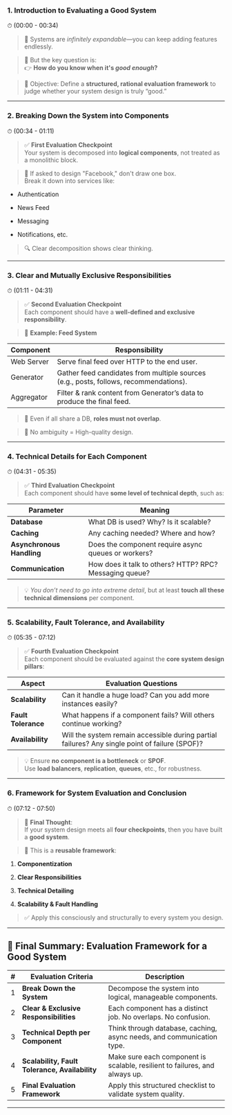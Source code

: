 ### **1\. Introduction to Evaluating a Good System**

⏱ (00:00 - 00:34)

> 🔹 Systems are *infinitely expandable*—you can keep adding features endlessly.

> 🔹 But the key question is:  
> 👉 **How do you know when it's *good enough*?**

> 🔹 Objective: Define a **structured, rational evaluation framework** to judge whether your system design is truly “good.”

---

### **2\. Breaking Down the System into Components**

⏱ (00:34 - 01:11)

> ✅ **First Evaluation Checkpoint**  
> Your system is decomposed into **logical components**, not treated as a monolithic block.

> 🧠 If asked to design "Facebook," don't draw one box.  
> Break it down into services like:

-   Authentication
    
-   News Feed
    
-   Messaging
    
-   Notifications, etc.
    

> 🔍 Clear decomposition shows clear thinking.

---

### **3\. Clear and Mutually Exclusive Responsibilities**

⏱ (01:11 - 04:31)

> ✅ **Second Evaluation Checkpoint**  
> Each component should have a **well-defined and exclusive responsibility**.

> 🧪 **Example: Feed System**

| Component | Responsibility |
| --- | --- |
| Web Server | Serve final feed over HTTP to the end user. |
| Generator | Gather feed candidates from multiple sources (e.g., posts, follows, recommendations). |
| Aggregator | Filter & rank content from Generator’s data to produce the final feed. |

> 🔁 Even if all share a DB, **roles must not overlap**.

> 📌 No ambiguity = High-quality design.

---

### **4\. Technical Details for Each Component**

⏱ (04:31 - 05:35)

> ✅ **Third Evaluation Checkpoint**  
> Each component should have **some level of technical depth**, such as:

| Parameter | Meaning |
| --- | --- |
| **Database** | What DB is used? Why? Is it scalable? |
| **Caching** | Any caching needed? Where and how? |
| **Asynchronous Handling** | Does the component require async queues or workers? |
| **Communication** | How does it talk to others? HTTP? RPC? Messaging queue? |

> 💡 *You don’t need to go into extreme detail*, but at least **touch all these technical dimensions** per component.

---

### **5\. Scalability, Fault Tolerance, and Availability**

⏱ (05:35 - 07:12)

> ✅ **Fourth Evaluation Checkpoint**  
> Each component should be evaluated against the **core system design pillars**:

| Aspect | Evaluation Questions |
| --- | --- |
| **Scalability** | Can it handle a huge load? Can you add more instances easily? |
| **Fault Tolerance** | What happens if a component fails? Will others continue working? |
| **Availability** | Will the system remain accessible during partial failures? Any single point of failure (SPOF)? |

> 💡 Ensure **no component is a bottleneck** or **SPOF**.  
> Use **load balancers**, **replication**, **queues**, etc., for robustness.

---

### **6\. Framework for System Evaluation and Conclusion**

⏱ (07:12 - 07:50)

> 🎯 **Final Thought**:  
> If your system design meets all **four checkpoints**, then you have built a **good system**.

> 🧱 This is a **reusable framework**:

1.  **Componentization**
    
2.  **Clear Responsibilities**
    
3.  **Technical Detailing**
    
4.  **Scalability & Fault Handling**
    

> ✅ Apply this consciously and structurally to every system you design.

---

## 📌 Final Summary: Evaluation Framework for a Good System

| # | Evaluation Criteria | Description |
| --- | --- | --- |
| 1 | **Break Down the System** | Decompose the system into logical, manageable components. |
| 2 | **Clear & Exclusive Responsibilities** | Each component has a distinct job. No overlaps. No confusion. |
| 3 | **Technical Depth per Component** | Think through database, caching, async needs, and communication type. |
| 4 | **Scalability, Fault Tolerance, Availability** | Make sure each component is scalable, resilient to failures, and always up. |
| 5 | **Final Evaluation Framework** | Apply this structured checklist to validate system quality. |

---